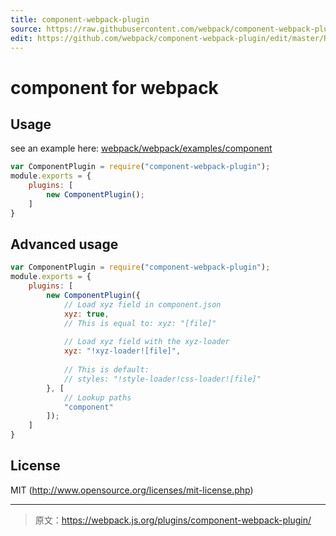 ```yaml
---
title: component-webpack-plugin
source: https://raw.githubusercontent.com/webpack/component-webpack-plugin/master/README.md
edit: https://github.com/webpack/component-webpack-plugin/edit/master/README.md
---
```

# component for webpack

## Usage

see an example here: [webpack/webpack/examples/component](https://github.com/webpack/webpack/tree/master/examples/component)

``` javascript
var ComponentPlugin = require("component-webpack-plugin");
module.exports = {
	plugins: [
		new ComponentPlugin();
	]
}
```

## Advanced usage

``` javascript
var ComponentPlugin = require("component-webpack-plugin");
module.exports = {
	plugins: [
		new ComponentPlugin({
			// Load xyz field in component.json
			xyz: true,
			// This is equal to: xyz: "[file]"
			
			// Load xyz field with the xyz-loader
			xyz: "!xyz-loader![file]",
			
			// This is default:
			// styles: "!style-loader!css-loader![file]"
		}, [
			// Lookup paths
			"component"
		]);
	]
}
```


## License

MIT (http://www.opensource.org/licenses/mit-license.php)

***

> 原文：https://webpack.js.org/plugins/component-webpack-plugin/